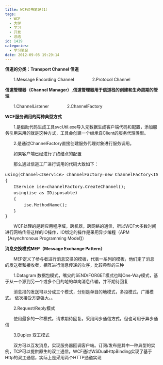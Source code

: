 ```yaml
---
title: WCF读书笔记(1)
tags:
  - WCF
  - 大学
  - 学习
  - 开发
  - 总结
id: 1419
categories:
  - 学习笔记
date: 2012-09-05 19:29:14
---
```


**信道的分类：Transport Channel 信道**

　　1.Message Encording Channel　　
　　2.Protocol Channel

**信道管理器（Channel Manager）,信道管理器用于信道栈的创建和生命周期的管理**

　　1.ChannelListener　　
　　2.ChannelFactory

**WCF服务调用的两种典型方式**

　　1.是借助代码生成工具svcUtil.exe导入元数据生成客户端代码和配置，添加服务引用采用的就是这种方式，工具会创建一个继承自Client<TChannel>的服务代理类型。

　　2.是通过ChannelFactory直接创建服务代理对象进行服务调用。

　　如果客户端已经进行了终结点的配置

　　那么通过信道工厂进行调用的代码大致如下：　 

<pre class="lang:c# decode:true " >using(Channel&lt;IService&gt; channelFactory=new ChannelFactory&lt;IService&gt;("Service"))　　
{　　
　　IService ise=channelFactory.CreateChannel();　　
　　using(ise as IDisposable)　　
　　{
　    　ise.MethodName();
　　}　
}</pre> 

　　WCF处理的是跨应用程序域，跨机器，跨网络的通信，所以WCF大多数时间进行网络传俗这样的IO操作，IO绑定的操作是采用异步编程（APM【Asynchronous Programming Model】）

**消息交换模式MEP（Message Exchange Pattern）**

　　MEP定义了参与者进行消息交换的模板，代表一系列的模板，他们定了消息的发送者和接收者，相互进行消息传递的次序，比较典型的三种

　　1.Datagram 数据包模式，嘴尖的SEND/FORGET模式也叫One-Way模式，基于从一个源到另一个或多个目的地的单向消息传输，并不期待回复

　　消息报的发送可以分成三个模式，分别是单目的地模式，多投模式，广播模式。 依次接受方更强大。。

　　2.Request/Reply模式

　　使用最多的一种模式，请求期待回复。采用同步通信方式，但也可用于异步通信

　　3.Duplex 双工模式

　　双方可以互发消息，实现服务器回调客户端。订阅/发布是其中一种典型的实例，TCP可以提供原生的双工通信，WCF通过WSDualHttpBinding实现了基于Http的双工通信，实际上是采用两个HTTP通道实现